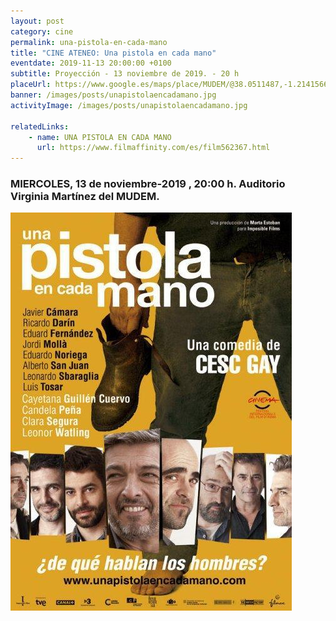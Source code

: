 ```yaml
---
layout: post
category: cine
permalink: una-pistola-en-cada-mano
title: "CINE ATENEO: Una pistola en cada mano"
eventdate: 2019-11-13 20:00:00 +0100
subtitle: Proyección - 13 noviembre de 2019. - 20 h
placeUrl: https://www.google.es/maps/place/MUDEM/@38.0511487,-1.2141566,15z/data=!4m5!3m4!1s0x0:0xde6031502e1b4fbc!8m2!3d38.0511487!4d-1.2141566
banner: /images/posts/unapistolaencadamano.jpg
activityImage: /images/posts/unapistolaencadamano.jpg

relatedLinks: 
    - name: UNA PISTOLA EN CADA MANO
      url: https://www.filmaffinity.com/es/film562367.html
---
```


### MIERCOLES, 13 de noviembre-2019 , 20:00 h. Auditorio Virginia Martínez del MUDEM.

![cartel](/images/posts/unapistolaencadamano.jpg)

